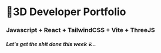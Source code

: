 # 🚀3D Developer Portfolio

### Javascript + React + TailwindCSS + Vite + ThreeJS
##### Let's get the shit done this week 💀...
